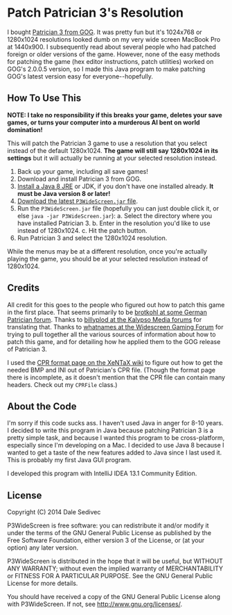 # Patch Patrician 3's Resolution

I bought [Patrician 3 from GOG][].  It was pretty fun but it's 1024x768 or 1280x1024 resolutions looked dumb on my very wide screen MacBook Pro at 1440x900.  I subsequently read about several people who had patched foreign or older versions of the game.  However, none of the easy methods for patching the game (hex editor instructions, patch utilities) worked on GOG's 2.0.0.5 version, so I made this Java program to make patching GOG's latest version easy for everyone--hopefully.

[Patrician 3 from GOG]: http://www.gog.com/game/patrician_3


## How To Use This

**NOTE: I take no responsibility if this breaks your game, deletes your save games, or turns your computer into a murderous AI bent on world domination!**

This will patch the Patrician 3 game to use a resolution that you select instead of the default 1280x1024.  **The game will still say 1280x1024 in its settings** but it will actually be running at your selected resolution instead.

1. Back up your game, including all save games!
2. Download and install Patrician 3 from GOG.
3. [Install a Java 8 JRE][java-8] or JDK, if you don't have one installed already.  **It must be Java version 8 or later!**
4. [Download the latest `P3WideScreen.jar` file][P3WideScreen.jar].
5. Run the `P3WideScreen.jar` file (hopefully you can just double click it, or else `java -jar P3WideScreen.jar`):
     a. Select the directory where you have installed Patrician 3.
     b. Enter in the resolution you'd like to use instead of 1280x1024.
     c. Hit the patch button.
6. Run Patrician 3 and select the 1280x1024 resolution.

[java-8]: http://www.oracle.com/technetwork/java/javase/downloads/jre8-downloads-2133155.html
[P3WideScreen.jar]: https://github.com/dsedivec/P3WideScreen/releases/

While the menus may be at a different resolution, once you're actually playing the game, you should be at your selected resolution instead of 1280x1024.


## Credits

All credit for this goes to the people who figured out how to patch this game in the first place.  That seems primarily to be [brotkohl at some German Patrician forum][brotkohl].  Thanks to [billyplod at the Kalypso Media forums][billyplod] for translating that.  Thanks to [whatnames at the Widescreen Gaming Forum][whatnames] for trying to pull together all the various sources of information about how to patch this game, and for detailing how he applied them to the GOG release of Patrician 3.

[brotkohl]: http://www.patrizierforum.net/index.php?page=Thread&threadID=3376&pageNo=1
[billyplod]: http://forum.kalypsomedia.com/showthread.php?tid=8713&pid=86997#pid86997
[whatnames]: http://www.wsgf.org/forums/viewtopic.php?t=26206

I used the [CPR format page on the XeNTaX wiki][cpr] to figure out how to get the needed BMP and INI out of Patrician's CPR file.  (Though the format page there is incomplete, as it doesn't mention that the CPR file can contain many headers.  Check out my `CPRFile` class.)

[cpr]: http://wiki.xentax.com/index.php?title=Patrician


## About the Code

I'm sorry if this code sucks ass.  I haven't used Java in anger for 8-10  years.  I decided to write this program in Java because patching Patrician 3 is a pretty simple task, and because I wanted this program to be cross-platform, especially since I'm developing on a Mac.  I decided to use Java 8 because I wanted to get a taste of the new features added to Java since I last used it.  This is probably my first Java GUI program.

I developed this program with IntelliJ IDEA 13.1 Community Edition.


## License

Copyright (C) 2014  Dale Sedivec

P3WideScreen is free software: you can redistribute it and/or modify
it under the terms of the GNU General Public License as published by
the Free Software Foundation, either version 3 of the License, or
(at your option) any later version.

P3WideScreen is distributed in the hope that it will be useful,
but WITHOUT ANY WARRANTY; without even the implied warranty of
MERCHANTABILITY or FITNESS FOR A PARTICULAR PURPOSE.  See the
GNU General Public License for more details.

You should have received a copy of the GNU General Public License
along with P3WideScreen.  If not, see <http://www.gnu.org/licenses/>.
